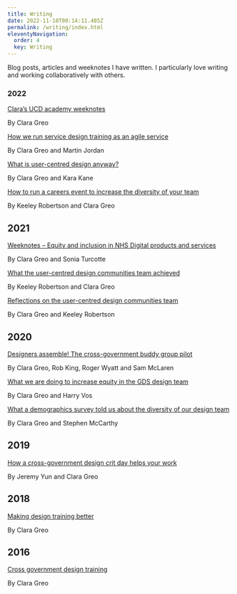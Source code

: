 ```yaml
---
title: Writing
date: 2022-11-10T00:14:11.485Z
permalink: /writing/index.html
eleventyNavigation:
  order: 4
  key: Writing
---
```

Blog posts, articles and weeknotes I have written. I particularly love writing and working collaboratively with others. 



### 2022

[Clara’s UCD academy weeknotes](https://docs.google.com/document/d/1BcU3eVhWur_ww8a9P3u_M17HlZQeay-JuhR5zlLwIyQ/edit?usp=sharing)

By Clara Greo



[How we run service design training as an agile service](https://designnotes.blog.gov.uk/2022/04/04/how-we-run-service-design-training-as-an-agile-service/)

By Clara Greo and Martin Jordan



[What is user-centred design anyway?](https://medium.com/@KaraKane_kk/what-is-user-centred-design-anyway-ac9582ddb6c6)

By Clara Greo and Kara Kane



[How to run a careers event to increase the diversity of your team](https://designnotes.blog.gov.uk/2022/01/19/how-to-run-a-careers-event-to-increase-the-diversity-of-your-team/)

By Keeley Robertson and Clara Greo



## 2021

[Weeknotes – Equity and inclusion in NHS Digital products and services](https://docs.google.com/document/d/1dAqglXGTuYjadNg8RkNFtOFqfNgm2jbzGjZwEU3C_Eg/edit?usp=share_link)

By Clara Greo and Sonia Turcotte



[What the user-centred design communities team achieved](https://designnotes.blog.gov.uk/2021/05/19/what-the-user-centred-design-communities-team-achieved/)

By Keeley Robertson and Clara Greo



[Reflections on the user-centred design communities team](https://designnotes.blog.gov.uk/2021/04/01/reflections-on-the-user-centred-design-communities-team/)

By Clara Greo and Keeley Robertson

## 2020

[Designers assemble! The cross-government buddy group pilot](https://designnotes.blog.gov.uk/2020/12/04/designers-assemble-the-cross-government-buddy-group-pilot/)

By Clara Greo, Rob King, Roger Wyatt and Sam McLaren



[What we are doing to increase equity in the GDS design team](https://designnotes.blog.gov.uk/2020/02/22/what-we-are-doing-to-increase-equity-in-the-gds-design-team/)

By Clara Greo and Harry Vos



[What a demographics survey told us about the diversity of our design team](https://designnotes.blog.gov.uk/2020/01/25/what-a-demographics-survey-told-us-about-the-diversity-of-our-design-team/)

By Clara Greo and Stephen McCarthy



## 2019

[How a cross-government design crit day helps your work](https://designnotes.blog.gov.uk/2019/04/08/how-a-cross-government-design-crit-day-helps-your-work/)

By Jeremy Yun and Clara Greo



## 2018

[Making design training better](https://designnotes.blog.gov.uk/2018/03/20/making-design-training-better/)

By Clara Greo



## 2016

[Cross government design training](https://designnotes.blog.gov.uk/2016/03/18/cross-government-design-training/)

By Clara Greo
